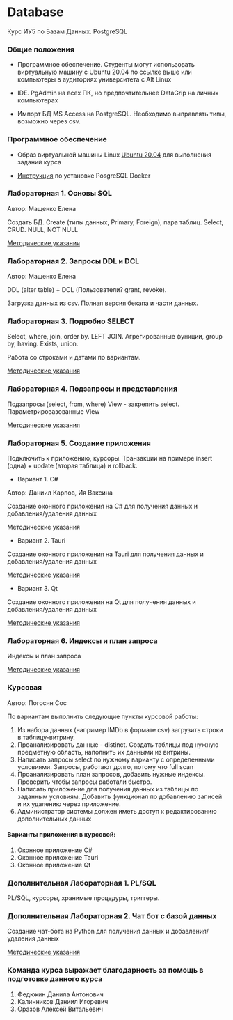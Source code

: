 # Database
Курс ИУ5 по Базам Данных. PostgreSQL

### Общие положения

- Программное обеспечение. Студенты могут использовать виртуальную машину с Ubuntu 20.04 по ссылке выше или компьютеры в аудиториях университета с Alt Linux

- IDE. PgAdmin на всех ПК, но предпочтительнее DataGrip на личных компьютерах

- Импорт БД MS Access на PostgreSQL. Необходимо выправлять типы, возможно через csv.

### Программное обеспечение 

- Образ виртуальной машины Linux [Ubuntu 20.04](https://github.com/iu5git/Standards/blob/main/Linux/Linux.md) для выполнения заданий курса

- [Инструкция](Docker/README.md) по установке PosgreSQL Docker


### Лабораторная 1. Основы SQL

Автор: Мащенко Елена

Создать БД. Create (типы данных, Primary, Foreign), пара таблиц. Select, CRUD. NULL, NOT NULL

[Методические указания](tutorials/lab1.md)

### Лабораторная 2. Запросы DDL и DCL

Автор: Мащенко Елена

DDL (alter table) + DCL (Пользователи? grant, revoke). 

Загрузка данных из csv. Полная версия бекапа и части данных.

### Лабораторная 3. Подробно SELECT

Select, where, join, order by. LEFT JOIN. Агрегированные функции, group by, having. Exists, union. 

Работа со строками и датами по вариантам. 

[Методические указания](tutorials/lab3.md)

### Лабораторная 4. Подзапросы и представления

Подзапросы (select, from, where)
View - закрепить select. Параметрировазованные View

[Методические указания](tutorials/lab2_add.md)

### Лабораторная 5. Создание приложения

Подключить к приложению, курсоры. Транзакции на примере insert (одна) + update (вторая таблица) и rollback.

* Вариант 1. C#

Автор: Даниил Карпов, Ия Ваксина

Создание оконного приложения на C# для получения данных и добавления/удаления данных

Методические указания

* Вариант 2. Tauri

Создание оконного приложения на Tauri для получения данных и добавления/удаления данных

[Методические указания](tutorials/lab5_tauri)

* Вариант 3. Qt

Создание оконного приложения на Qt для получения данных и добавления/удаления данных

[Методические указания](tutorials/qt.md)

### Лабораторная 6. Индексы и план запроса

Индексы и план запроса

[Методические указания](tutorials/lab4.md)

### Курсовая

Автор: Погосян Сос

По вариантам выполнить следующие пункты курсовой работы:

1. Из набора данных (например IMDb в формате csv) загрузить строки в таблицу-витрину.
2. Проанализировать данные - distinct. Создать таблицы под нужную предметную область, наполнить их данными из витрины.
3. Написать запросы select по нужному варианту с определенными условиями. Запросы, работают долго, потому что full scan
4. Проанализировать план запросов, добавить нужные индексы. Проверить чтобы запросы работали быстро.
5. Написать приложение для получения данных из таблицы по заданным условиям. Добавить функционал по добавлению записей и их удалению через приложение.
6. Администратор системы должен иметь доступ к редактированию дополнительных данных

#### Варианты приложения в курсовой:
1. Оконное приложение C#
2. Оконное приложение Tauri
3. Оконное приложение Qt

### Дополнительная Лабораторная 1. PL/SQL
PL/SQL, курсоры, хранимые процедуры, триггеры.

### Дополнительная Лабораторная 2. Чат бот с базой данных

Создание чат-бота на Python для получения данных и добавления/удаления данных

[Методические указания](tutorials/tgbot)

### Команда курса выражает благодарность за помощь в подготовке данного курса
1. Федюкин Данила Антонович
2. Калинников Даниил Игоревич 
3. Оразов Алексей Витальевич